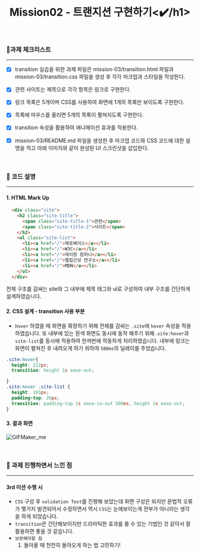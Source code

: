 <div align="center">
<h1>Mission02 - 트랜지션 구현하기<✔️/h1>
</div>

<br>

### 📌과제 체크리스트
****
- [x] transition 실습을 위한 과제 파일은 mission-03/transition.html 파일과 mission-03/transition.css 파일을 생성 후 각각 마크업과 스타일을 작성한다.
- [x] 관련 사이트는 제목으로 각각 항목은 링크로 구현한다.
- [x] 링크 목록은 5개이며 CSS를 사용하여 화면에 1개의 목록만 보이도록 구현한다.
- [x] 목록에 마우스를 올리면 5개의 목록이 펼쳐지도록 구현한다.
- [x] transition 속성을 활용하여 애니메이션 효과를 적용한다.
- [x] mission-03/README.md 파일을 생성한 후 마크업 코드와 CSS 코드에 대한 설명을 적고 아래 이미지와 같이 완성된 UI 스크린샷을 삽입한다.


<br>

### 📝 코드 설명
******
#### **1. HTML Mark Up**

```html
  <div class="site">
    <h2 class="site-title">
      <span class="site-title-1">관련</span>
      <span class="site-title-2">사이트</span>
    </h2>
    <ul class="site-list">
      <li><a href="/">제로베이스</a></li>
      <li><a href="/">W3C</a></li>
      <li><a href="/">데이원 컴퍼니</a></li>
      <li><a href="/">웹접근성 연구소</a></li>
      <li><a href="/">MDN</a></li>
    </ul>
  </div>
```
전체 구조를 감싸는 site와 그 내부에 제목 태그와 ul로 구성하여 내부 구조를 간단하게 설계하였습니다.

#### **2. CSS 설계 - transition 사용 부분**
- `hover` 하였을 때 화면을 확장하기 위해 전체를 감싸는 `.site`에 `hover` 속성을 적용하였습니다. 또 내부에 있는 흰색 화면도 동시에 동작 해주기 위해 .`site:hover`과 `site-list`를 동시에 적용하여 한꺼번에 작동하게 처리하였습니다. 내부에 링크는 화면이 펼쳐진 후 내려오게 하기 위하여 `500ms`의 딜레이를 주었습니다.
```css
.site:hover{
  height: 222px;
  transition: height 1s ease-out;

}
.site:hover .site-list {
  height: 165px;
  padding-top: 20px;
  transition: padding-top 1s ease-in-out 500ms, height 1s ease-out;
}

```

#### **3. 결과 화면**
![GIFMaker_me](https://github.com/hanchumon/home-work/assets/116139215/3ec46828-2157-48ea-b379-6269cb4d81f2)


<br>

### 🎁 과제 진행하면서 느낀 점
*** 
#### 3rd 미션 수행 시
- `CSS` 구성 후 `validation Test`를 진행해 보았는데 화면 구성은 되지만 문법적 오류가 몇가지 발견되어서 수정하면서 역시 `CSS`는 눈에보이는게 전부가 아니라는 생각을 하게 되었습니다.
- `transition`은 간단해보이지만 드라마틱한 효과를 줄 수 있는 기법인 것 같아서 잘 활용하면 좋을 것 같습니다.
- `보완해야할 점`
  1. 돌아올 때 천천히 돌아오게 하는 법 고민하기!

  


